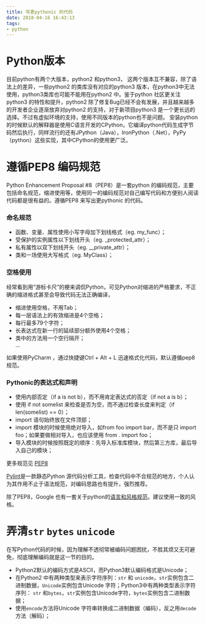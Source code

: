 ```yaml
---
title: 写更pythonic 的代码
date: 2018-04-16 16:43:13
tags:
- python
---
```

# Python版本
目前python有两个大版本，python2 和python3， 这两个版本互不兼容，除了语法上的差异，一些python2 的类库没有对应的python3 版本，在python3中无法使用，python3类库也可能不能用在python2 中。鉴于python 社区更关注python3 的特性和提升，python2 除了修复Bug已经不会有发展，并且越来越多的开发者企业逐渐放弃对python2 的支持，对于新项目python3 是一个更长远的选择。不过有虚拟环境的支持，使用不同版本的python也不是问题。
安装python的时候默认的解释器是使用C语言开发的CPython，它编译python代码生成字节码然后执行，同样流行的还有JPython（Java），IronPython（.Net），PyPy（python）这些实现，其中CPython的使用更广泛。

# 遵循PEP8 编码规范
Python Enhancement Proposal #8（PEP8）是一套python 的编码规范，主要包括命名规范，缩进使用等，使用同一的编码规范对自己编写代码和方便别人阅读代码都是很有益的。遵循PEP8 来写出更pythonic 的代码。
### 命名规范
- 函数、变量、属性使用小写字母加下划线格式（eg. my_func）；
- 受保护的实例属性以下划线开头（eg. _protected_attr）；
- 私有属性以双下划线开头（eg. __private_attr）；
- 类和一场使用大写格式（eg. MyClass）；

### 空格使用
经常看到用“游标卡尺”的梗来调侃Python，可见Python对缩进的严格要求，不正确的缩进格式甚至会导致代码无法正确编译，
- 缩进使用空格，不用Tab；
- 每一层语法上的有效缩进是4个空格；
- 每行最多79个字符；
- 长表达式在新一行的延续部分额外使用4个空格；
- 类中的方法用一个空行隔开；   
...

如果使用PyCharm ，通过快捷键Ctrl + Alt + L 迅速格式化代码，默认遵循pep8 规范。

### Pythonic的表达式和声明
- 使用内部否定（if a is not b），而不用肯定表达式的否定（if not a is b）；
- 使用 if not somelist 来检查是否为空，而不通过检查长度来判定（if len(somelist) == 0）；
- import 语句始终放在文件顶部；
- import 模块的时候使用绝对导入，如from foo import bar，而不是只 import foo；如果要做相对导入，也应该使用 from . import foo；
- 导入模块的时候按照既定的顺序：先导入标准库模块，然后第三方库，最后导入自己的模块；

更多规范见 [PEP8](https://www.python.org/dev/peps/pep-0008/)

[Pylint](https://www.pylint.org)是一款静态Python 源代码分析工具，检查代码中不合规范的地方，个人认为其作用不止于语法规范，对编码思路也有提升，强烈推荐。

除了PEP8，Google 也有一套关于python的[语言和风格规范](http://zh-google-styleguide.readthedocs.io/en/latest/google-python-styleguide/python_language_rules/)。建议使用一致的风格。

# 弄清`str` `bytes` `unicode`
在写Python代码的时候，因为理解不透彻常被编码问题困扰，不胜其烦又无可避免，彻底理解编码就是这一节的目的。  
- Python2默认的编码方式是ASCII，而Python3默认编码格式是Unicode；
- 在Python2 中有两种类型来表示字符序列：`str` 和 `unicode`，`str`实例包含二进制数据，`Unicode`实例包含Unicode 字符；Python3中有两种类型表示字符序列： `str` 和`bytes`，`str`实例包含Unicode字符，`bytes`实例包含二进制数据；
- 使用`encode`方法将Unicode 字符串转换成二进制数据（编码），反之用`decode`方法（解码）；